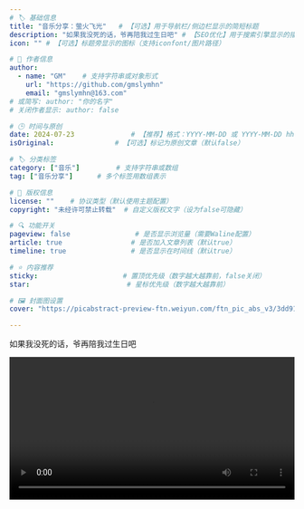 ```yaml
---
# 🏷️ 基础信息
title: "音乐分享：萤火飞光"   # 【可选】用于导航栏/侧边栏显示的简短标题
description: "如果我没死的话，爷再陪我过生日吧" # 【SEO优化】用于搜索引擎显示的描述
icon: "" # 【可选】标题旁显示的图标（支持iconfont/图片路径）

# 👤 作者信息
author: 
  - name: "GM"    # 支持字符串或对象形式
    url: "https://github.com/gmslymhn" 
    email: "gmslymhn@163.com"
# 或简写: author: "你的名字" 
# 关闭作者显示: author: false

# 🕒 时间与原创
date: 2024-07-23              # 【推荐】格式：YYYY-MM-DD 或 YYYY-MM-DD hh:mm:ss
isOriginal:               # 【可选】标记为原创文章（默认false）

# 🏷️ 分类标签
category: ["音乐"]         # 支持字符串或数组
tag: ["音乐分享"]      # 多个标签用数组表示

# 📜 版权信息
license: ""    # 协议类型（默认使用主题配置）
copyright: "未经许可禁止转载"  # 自定义版权文字（设为false可隐藏）

# 🔍 功能开关
pageview: false                # 是否显示浏览量（需要Waline配置）
article: true                 # 是否加入文章列表（默认true）
timeline: true                # 是否显示在时间线（默认true）

# ⭐ 内容推荐
sticky:                     # 置顶优先级（数字越大越靠前，false关闭）
star:                        # 星标优先级（数字越大越靠前）

# 🖼️ 封面图设置
cover: "https://picabstract-preview-ftn.weiyun.com/ftn_pic_abs_v3/3dd91bbcb59114c838dcb8b10a25d8a78f1099ea8b26f16fff2b6d5bc248cec748a936b3a3cf936f15b00f8908f6393f?pictype=scale&from=30013&version=3.3.3.3&fname=2024-07-21nN1US.png&size=750"  # 文章卡片封面图（建议尺寸：1200×600）

---
```

如果我没死的话，爷再陪我过生日吧
<!-- more -->

<video width="100%" controls> <source src="https://vercel-lz.tyut.tech/api/lz?fid=izwzQ254of0b&pwd=cwa0&isNewd=https://innlab.lanzn.com" type="video/mp4"> 您的浏览器不支持MP3播放 </video>
